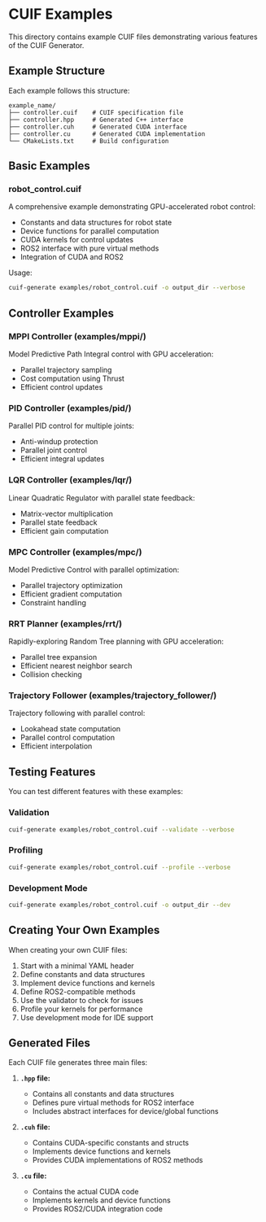 # CUIF Examples

This directory contains example CUIF files demonstrating various features of the CUIF Generator.

## Example Structure

Each example follows this structure:
```
example_name/
├── controller.cuif    # CUIF specification file
├── controller.hpp     # Generated C++ interface
├── controller.cuh     # Generated CUDA interface
├── controller.cu      # Generated CUDA implementation
└── CMakeLists.txt     # Build configuration
```

## Basic Examples

### robot_control.cuif
A comprehensive example demonstrating GPU-accelerated robot control:
- Constants and data structures for robot state
- Device functions for parallel computation
- CUDA kernels for control updates
- ROS2 interface with pure virtual methods
- Integration of CUDA and ROS2

Usage:
```bash
cuif-generate examples/robot_control.cuif -o output_dir --verbose
```

## Controller Examples

### MPPI Controller (examples/mppi/)
Model Predictive Path Integral control with GPU acceleration:
- Parallel trajectory sampling
- Cost computation using Thrust
- Efficient control updates

### PID Controller (examples/pid/)
Parallel PID control for multiple joints:
- Anti-windup protection
- Parallel joint control
- Efficient integral updates

### LQR Controller (examples/lqr/)
Linear Quadratic Regulator with parallel state feedback:
- Matrix-vector multiplication
- Parallel state feedback
- Efficient gain computation

### MPC Controller (examples/mpc/)
Model Predictive Control with parallel optimization:
- Parallel trajectory optimization
- Efficient gradient computation
- Constraint handling

### RRT Planner (examples/rrt/)
Rapidly-exploring Random Tree planning with GPU acceleration:
- Parallel tree expansion
- Efficient nearest neighbor search
- Collision checking

### Trajectory Follower (examples/trajectory_follower/)
Trajectory following with parallel control:
- Lookahead state computation
- Parallel control computation
- Efficient interpolation

## Testing Features

You can test different features with these examples:

### Validation
```bash
cuif-generate examples/robot_control.cuif --validate --verbose
```

### Profiling
```bash
cuif-generate examples/robot_control.cuif --profile --verbose
```

### Development Mode
```bash
cuif-generate examples/robot_control.cuif -o output_dir --dev
```

## Creating Your Own Examples

When creating your own CUIF files:
1. Start with a minimal YAML header
2. Define constants and data structures
3. Implement device functions and kernels
4. Define ROS2-compatible methods
5. Use the validator to check for issues
6. Profile your kernels for performance
7. Use development mode for IDE support

## Generated Files

Each CUIF file generates three main files:

1. **`.hpp` file:**
   - Contains all constants and data structures
   - Defines pure virtual methods for ROS2 interface
   - Includes abstract interfaces for device/global functions

2. **`.cuh` file:**
   - Contains CUDA-specific constants and structs
   - Implements device functions and kernels
   - Provides CUDA implementations of ROS2 methods

3. **`.cu` file:**
   - Contains the actual CUDA code
   - Implements kernels and device functions
   - Provides ROS2/CUDA integration code 